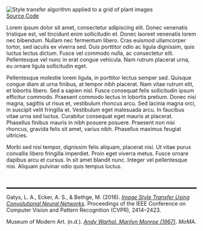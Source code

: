 <div>
	<img src="/images/style-transfer.jpg" alt="Style transfer algorithm applied to a grid of plant images" class="hero">
	<div class="project-source"><a href="https://github.com/ruitaiS/deep_learning_with_pytorch/tree/master/style_transfer">Source Code</a></div>
</div>

Lorem ipsum dolor sit amet, consectetur adipiscing elit. Donec venenatis tristique est, vel tincidunt enim sollicitudin et. Donec laoreet venenatis lorem nec bibendum. Nullam nec fermentum libero. Cras euismod ullamcorper tortor, sed iaculis ex viverra sed. Duis porttitor odio ac ligula dignissim, quis luctus lectus dictum. Fusce vel commodo nulla, ac consectetur elit. Pellentesque vel nunc in erat congue vehicula. Nam rutrum placerat urna, eu ornare ligula sollicitudin eget.

Pellentesque molestie lorem ligula, in porttitor lectus semper sed. Quisque congue diam at urna finibus, at tempor nibh placerat. Nam vitae rutrum elit, et lobortis libero. Sed a sapien nisl. Fusce consequat felis sollicitudin ipsum efficitur commodo. Praesent commodo lectus in lobortis pretium. Donec nisi magna, sagittis ut risus et, vestibulum rhoncus arcu. Sed lacinia magna orci, in suscipit velit fringilla et. Vestibulum eget malesuada arcu. In faucibus vitae urna sed luctus. Curabitur consequat eget mauris at placerat. Phasellus finibus mauris in nibh posuere posuere. Praesent non nisi rhoncus, gravida felis sit amet, varius nibh. Phasellus maximus feugiat ultricies.

Morbi sed nisi tempor, dignissim felis aliquam, placerat nisi. Ut vitae purus convallis libero fringilla imperdiet. Proin eget viverra metus. Fusce ornare dapibus arcu et cursus. In sit amet blandit nunc. Integer vel pellentesque nisi. Aliquam pulvinar odio quis tempus luctus.

<div style="border-top:  0.2rem solid #000; margin-top: 3rem; ">

Gatys, L. A., Ecker, A. S., & Bethge, M. (2016). [*Image Style Transfer Using Convolutional Neural Networks*](https://www.cv-foundation.org/openaccess/content_cvpr_2016/papers/Gatys_Image_Style_Transfer_CVPR_2016_paper.pdf). Proceedings of the IEEE Conference on Computer Vision and Pattern Recognition (CVPR), 2414–2423.

Museum of Modern Art. (n.d.). [*Andy Warhol. Marilyn Monroe (1967)*](https://www.moma.org/collection/works/portfolios/61240). *MoMA*.

